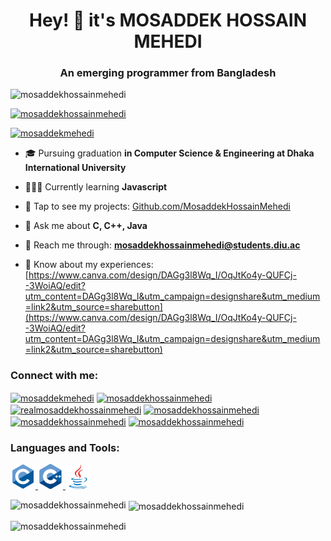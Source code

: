 <h1 align="center">Hey! 👋 it's MOSADDEK HOSSAIN MEHEDI</h1>
<h3 align="center">An emerging programmer from Bangladesh</h3>

<p align="left"> <img src="https://komarev.com/ghpvc/?username=mosaddekhossainmehedi&label=Profile%20views&color=0e75b6&style=flat" alt="mosaddekhossainmehedi" /> </p>

<p align="left"> <a href="https://github.com/ryo-ma/github-profile-trophy"><img src="https://github-profile-trophy.vercel.app/?username=mosaddekhossainmehedi" alt="mosaddekhossainmehedi" /></a> </p>

<p align="left"> <a href="https://twitter.com/mosaddekmehedi" target="blank"><img src="https://img.shields.io/twitter/follow/mosaddekmehedi?logo=twitter&style=for-the-badge" alt="mosaddekmehedi" /></a> </p>

- 🎓 Pursuing graduation **in Computer Science & Engineering at Dhaka International University**

- 👨🏻‍💻 Currently learning **Javascript**

- 🫆 Tap to see my projects: [Github.com/MosaddekHossainMehedi](Github.com/MosaddekHossainMehedi)

- 💬 Ask me about **C, C++, Java**

- 📩 Reach me through: **mosaddekhossainmehedi@students.diu.ac**

- 📄 Know about my experiences: [https://www.canva.com/design/DAGg3l8Wq_I/OqJtKo4y-QUFCj--3WoiAQ/edit?utm_content=DAGg3l8Wq_I&utm_campaign=designshare&utm_medium=link2&utm_source=sharebutton](https://www.canva.com/design/DAGg3l8Wq_I/OqJtKo4y-QUFCj--3WoiAQ/edit?utm_content=DAGg3l8Wq_I&utm_campaign=designshare&utm_medium=link2&utm_source=sharebutton)

<h3 align="left">Connect with me:</h3>
<p align="left">
<a href="https://twitter.com/mosaddekmehedi" target="blank"><img align="center" src="https://raw.githubusercontent.com/rahuldkjain/github-profile-readme-generator/master/src/images/icons/Social/twitter.svg" alt="mosaddekmehedi" height="30" width="40" /></a>
<a href="https://linkedin.com/in/mosaddekhossainmehedi" target="blank"><img align="center" src="https://raw.githubusercontent.com/rahuldkjain/github-profile-readme-generator/master/src/images/icons/Social/linked-in-alt.svg" alt="mosaddekhossainmehedi" height="30" width="40" /></a>
<a href="https://fb.com/realmosaddekhossainmehedi" target="blank"><img align="center" src="https://raw.githubusercontent.com/rahuldkjain/github-profile-readme-generator/master/src/images/icons/Social/facebook.svg" alt="realmosaddekhossainmehedi" height="30" width="40" /></a>
<a href="https://instagram.com/mosaddekhossainmehedi" target="blank"><img align="center" src="https://raw.githubusercontent.com/rahuldkjain/github-profile-readme-generator/master/src/images/icons/Social/instagram.svg" alt="mosaddekhossainmehedi" height="30" width="40" /></a>
<a href="https://www.youtube.com/c/mosaddekhossainmehedi" target="blank"><img align="center" src="https://raw.githubusercontent.com/rahuldkjain/github-profile-readme-generator/master/src/images/icons/Social/youtube.svg" alt="mosaddekhossainmehedi" height="30" width="40" /></a>
<a href="https://www.leetcode.com/mosaddekhossainmehedi" target="blank"><img align="center" src="https://raw.githubusercontent.com/rahuldkjain/github-profile-readme-generator/master/src/images/icons/Social/leet-code.svg" alt="mosaddekhossainmehedi" height="30" width="40" /></a>
</p>

<h3 align="left">Languages and Tools:</h3>
<p align="left"> <a href="https://www.cprogramming.com/" target="_blank" rel="noreferrer"> <img src="https://raw.githubusercontent.com/devicons/devicon/master/icons/c/c-original.svg" alt="c" width="40" height="40"/> </a> <a href="https://www.w3schools.com/cpp/" target="_blank" rel="noreferrer"> <img src="https://raw.githubusercontent.com/devicons/devicon/master/icons/cplusplus/cplusplus-original.svg" alt="cplusplus" width="40" height="40"/> </a> <a href="https://www.java.com" target="_blank" rel="noreferrer"> <img src="https://raw.githubusercontent.com/devicons/devicon/master/icons/java/java-original.svg" alt="java" width="40" height="40"/> </a> </p>

<p><img align="left" src="https://github-readme-stats.vercel.app/api/top-langs?username=mosaddekhossainmehedi&show_icons=true&locale=en&layout=compact" alt="mosaddekhossainmehedi" /></p>

<p>&nbsp;<img align="center" src="https://github-readme-stats.vercel.app/api?username=mosaddekhossainmehedi&show_icons=true&locale=en" alt="mosaddekhossainmehedi" /></p>

<p><img align="center" src="https://github-readme-streak-stats.herokuapp.com/?user=mosaddekhossainmehedi&" alt="mosaddekhossainmehedi" /></p>
